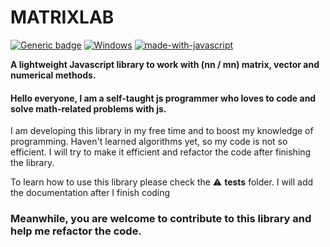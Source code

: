 
<h1>MATRIXLAB</h1>

[![Generic badge](https://img.shields.io/badge/Liscense-MIT-<COLOR>.svg)](https://shields.io/)
[![Windows](https://svgshare.com/i/ZhY.svg)](https://svgshare.com/i/ZhY.svg)
[![made-with-javascript](https://img.shields.io/badge/Made%20with-JavaScript-1f425f.svg)](https://www.javascript.com)




<b>A lightweight Javascript library to work with (nn / mn) matrix, vector and numerical methods.</b>

<h4> Hello everyone, I am a self-taught js programmer who loves to code and solve math-related problems with js. </h4>

<p> I am developing this library in my free time and to boost my knowledge of programming. Haven't learned algorithms yet, so my code is not so efficient. I will try to make it efficient and refactor the code after finishing the library.</p>

<p> To learn how to use this library please check the ⚠️ <b>tests</b> folder. I will add the documentation after I finish coding</p>

<h3> Meanwhile, you are welcome to contribute to this library and help me refactor the code. </h3>
